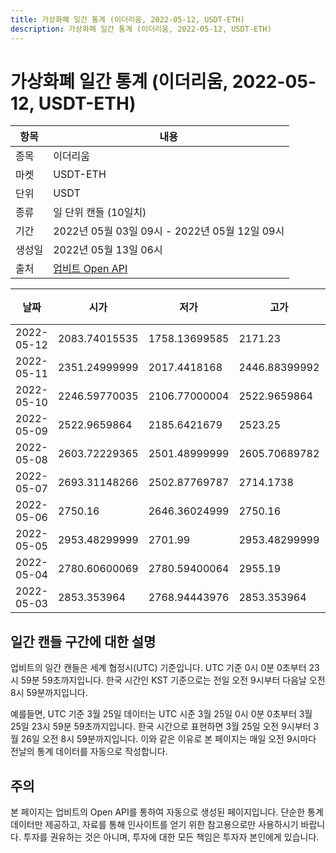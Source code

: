 ```yaml
---
title: 가상화폐 일간 통계 (이더리움, 2022-05-12, USDT-ETH)
description: 가상화폐 일간 통계 (이더리움, 2022-05-12, USDT-ETH)
---
```



가상화폐 일간 통계 (이더리움, 2022-05-12, USDT-ETH)
===

|항목|내용|
|--|--|
|종목|이더리움|
|마켓|USDT-ETH|
|단위|USDT|
|종류|일 단위 캔들 (10일치)|
|기간|2022년 05월 03일 09시 - 2022년 05월 12일 09시|
|생성일|2022년 05월 13일 06시|
|출처|[업비트 Open API](https://docs.upbit.com)|


|날짜|시가|저가|고가|종가|비고|
|--|--|--|--|--|--|
|2022-05-12|2083.74015535|1758.13699585|2171.23|1905.97|    |
|2022-05-11|2351.24999999|2017.4418168|2446.88399992|2077.69|    |
|2022-05-10|2246.59770035|2106.77000004|2522.9659864|2342.94414343|    |
|2022-05-09|2522.9659864|2185.6421679|2523.25|2236.75|    |
|2022-05-08|2603.72229365|2501.48999999|2605.70689782|2542.44999999|    |
|2022-05-07|2693.31148266|2502.87769787|2714.1738|2642.31252271|    |
|2022-05-06|2750.16|2646.36024999|2750.16|2693.31148267|    |
|2022-05-05|2953.48299999|2701.99|2953.48299999|2750.16|    |
|2022-05-04|2780.60600069|2780.59400064|2955.19|2940.1477808|    |
|2022-05-03|2853.353964|2768.94443976|2853.353964|2800.2706767|    |


일간 캔들 구간에 대한 설명
---


업비트의 일간 캔들은 세계 협정시(UTC) 기준입니다. 
UTC 기준 0시 0분 0초부터 23시 59분 59초까지입니다. 
한국 시간인 KST 기준으로는 전일 오전 9시부터 다음날 오전 8시 59분까지입니다. 


예를들면, UTC 기준 3월 25일 데이터는 UTC 시준 3월 25일 0시 0분 0초부터 3월 25일 23시 59분 59초까지입니다. 
한국 시간으로 표현하면 3월 25일 오전 9시부터 3월 26일 오전 8시 59분까지입니다. 
이와 같은 이유로 본 페이지는 매일 오전 9시마다 전날의 통계 데이터를 자동으로 작성합니다. 


주의
---


본 페이지는 업비트의 Open API를 통하여 자동으로 생성된 페이지입니다. 
단순한 통계 데이터만 제공하고, 자료를 통해 인사이트를 얻기 위한 참고용으로만 사용하시기 바랍니다. 
투자를 권유하는 것은 아니며, 투자에 대한 모든 책임은 투자자 본인에게 있습니다. 
